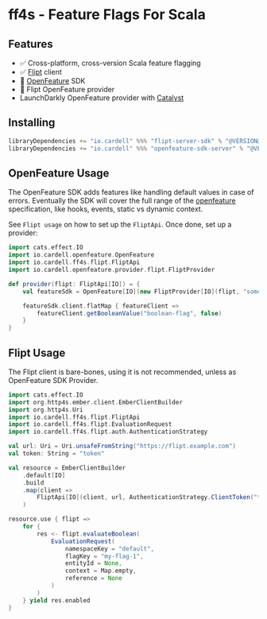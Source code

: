 # ff4s - Feature Flags For Scala

## Features

- ✅ Cross-platform, cross-version Scala feature flagging
- ✅ [Flipt](https://flipt.io) client
- 🚧 [OpenFeature](https://openfeature.dev) SDK
- 🚧 Flipt OpenFeature provider
- LaunchDarkly OpenFeature provider with [Catalyst](https://typelevel.org/catapult)

## Installing

```scala
libraryDependencies += "io.cardell" %%% "flipt-server-sdk" % "@VERSION@"
libraryDependencies += "io.cardell" %%% "openfeature-sdk-server" % "@VERSION@"
```

## OpenFeature Usage

The OpenFeature SDK adds features like handling default values in case of errors.
Eventually the SDK will cover the full range of the [openfeature](https://openfeature.dev)
specification, like hooks, events, static vs dynamic context.

See `Flipt usage` on how to set up the `FliptApi`. Once done, set up a provider:

```scala mdoc
import cats.effect.IO
import io.cardell.openfeature.OpenFeature
import io.cardell.ff4s.flipt.FliptApi
import io.cardell.openfeature.provider.flipt.FliptProvider

def provider(flipt: FliptApi[IO]) = {
    val featureSdk = OpenFeature[IO](new FliptProvider[IO](flipt, "some-namespace"))

    featureSdk.client.flatMap { featureClient =>
        featureClient.getBooleanValue("boolean-flag", false)
    }
}
```

## Flipt Usage

The Flipt client is bare-bones, using it is not recommended, unless as OpenFeature SDK Provider.

```scala mdoc
import cats.effect.IO
import org.http4s.ember.client.EmberClientBuilder
import org.http4s.Uri
import io.cardell.ff4s.flipt.FliptApi
import io.cardell.ff4s.flipt.EvaluationRequest
import io.cardell.ff4s.flipt.auth.AuthenticationStrategy

val url: Uri = Uri.unsafeFromString("https://flipt.example.com")
val token: String = "token"

val resource = EmberClientBuilder
    .default[IO]
    .build
    .map(client =>
        FliptApi[IO](client, url, AuthenticationStrategy.ClientToken("token"))
    )

resource.use { flipt => 
    for {
        res <- flipt.evaluateBoolean(
            EvaluationRequest(
                namespaceKey = "default",
                flagKey = "my-flag-1",
                entityId = None,
                context = Map.empty,
                reference = None
            )
        )
    } yield res.enabled
}
```

